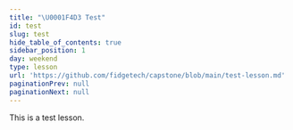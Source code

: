 ```yaml
---
title: "\U0001F4D3 Test"
id: test
slug: test
hide_table_of_contents: true
sidebar_position: 1
day: weekend
type: lesson
url: 'https://github.com/fidgetech/capstone/blob/main/test-lesson.md'
paginationPrev: null
paginationNext: null
---
```


This is a test lesson.